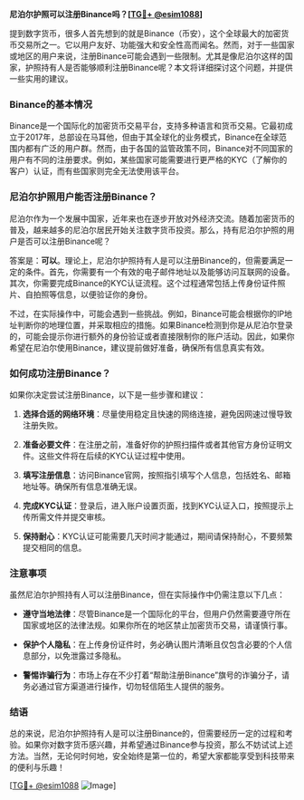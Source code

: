 **尼泊尔护照可以注册Binance吗？[[TG💪+ @esim1088](https://t.me/s/esim1088)]**

提到数字货币，很多人首先想到的就是Binance（币安），这个全球最大的加密货币交易所之一。它以用户友好、功能强大和安全性高而闻名。然而，对于一些国家或地区的用户来说，注册Binance可能会遇到一些限制。尤其是像尼泊尔这样的国家，护照持有人是否能够顺利注册Binance呢？本文将详细探讨这个问题，并提供一些实用的建议。

### Binance的基本情况

Binance是一个国际化的加密货币交易平台，支持多种语言和货币交易。它最初成立于2017年，总部设在马耳他，但由于其全球化的业务模式，Binance在全球范围内都有广泛的用户群。然而，由于各国的监管政策不同，Binance对不同国家的用户有不同的注册要求。例如，某些国家可能需要进行更严格的KYC（了解你的客户）认证，而有些国家则完全无法使用该平台。

### 尼泊尔护照用户能否注册Binance？

尼泊尔作为一个发展中国家，近年来也在逐步开放对外经济交流。随着加密货币的普及，越来越多的尼泊尔居民开始关注数字货币投资。那么，持有尼泊尔护照的用户是否可以注册Binance呢？

答案是：**可以**。理论上，尼泊尔护照持有人是可以注册Binance的，但需要满足一定的条件。首先，你需要有一个有效的电子邮件地址以及能够访问互联网的设备。其次，你需要完成Binance的KYC认证流程。这个过程通常包括上传身份证件照片、自拍照等信息，以便验证你的身份。

不过，在实际操作中，可能会遇到一些挑战。例如，Binance可能会根据你的IP地址判断你的地理位置，并采取相应的措施。如果Binance检测到你是从尼泊尔登录的，可能会提示你进行额外的身份验证或者直接限制你的账户活动。因此，如果你希望在尼泊尔使用Binance，建议提前做好准备，确保所有信息真实有效。

### 如何成功注册Binance？

如果你决定尝试注册Binance，以下是一些步骤和建议：

1. **选择合适的网络环境**：尽量使用稳定且快速的网络连接，避免因网速过慢导致注册失败。
   
2. **准备必要文件**：在注册之前，准备好你的护照扫描件或者其他官方身份证明文件。这些文件将在后续的KYC认证过程中使用。

3. **填写注册信息**：访问Binance官网，按照指引填写个人信息，包括姓名、邮箱地址等。确保所有信息准确无误。

4. **完成KYC认证**：登录后，进入账户设置页面，找到KYC认证入口，按照提示上传所需文件并提交审核。

5. **保持耐心**：KYC认证可能需要几天时间才能通过，期间请保持耐心，不要频繁提交相同的信息。

### 注意事项

虽然尼泊尔护照持有人可以注册Binance，但在实际操作中仍需注意以下几点：

- **遵守当地法律**：尽管Binance是一个国际化的平台，但用户仍然需要遵守所在国家或地区的法律法规。如果你所在的地区禁止加密货币交易，请谨慎行事。
  
- **保护个人隐私**：在上传身份证件时，务必确认图片清晰且仅包含必要的个人信息部分，以免泄露过多隐私。

- **警惕诈骗行为**：市场上存在不少打着“帮助注册Binance”旗号的诈骗分子，请务必通过官方渠道进行操作，切勿轻信陌生人提供的服务。

### 结语

总的来说，尼泊尔护照持有人是可以注册Binance的，但需要经历一定的过程和考验。如果你对数字货币感兴趣，并希望通过Binance参与投资，那么不妨试试上述方法。当然，无论何时何地，安全始终是第一位的，希望大家都能享受到科技带来的便利与乐趣！

[[TG💪+ @esim1088](https://t.me/s/esim1088) ![Image](https://i.postimg.cc/4NQfJmqS/Snipaste-2025-05-13-00-14-12.png)]